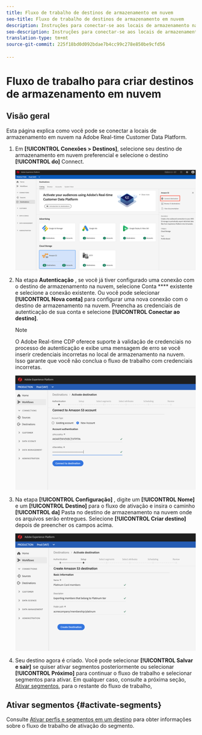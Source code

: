 ```yaml
---
title: Fluxo de trabalho de destinos de armazenamento em nuvem
seo-title: Fluxo de trabalho de destinos de armazenamento em nuvem
description: Instruções para conectar-se aos locais de armazenamento na nuvem
seo-description: Instruções para conectar-se aos locais de armazenamento na nuvem
translation-type: tm+mt
source-git-commit: 225f18bd0d092bdae7b4cc99c278e850be9cfd56

---
```



# Fluxo de trabalho para criar destinos de armazenamento em nuvem

## Visão geral

Esta página explica como você pode se conectar a locais de armazenamento em nuvem na Adobe Real-time Customer Data Platform.

1. Em **[!UICONTROL Conexões > Destinos]**, selecione seu destino de armazenamento em nuvem preferencial e selecione o destino **[!UICONTROL do]** Connect.

   ![Conectar-se ao destino de armazenamento na nuvem](/help/rtcdp/destinations/assets/connect-cloud-destination.png)

2. Na etapa **Autenticação** , se você já tiver configurado uma conexão com o destino de armazenamento na nuvem, selecione Conta **** existente e selecione a conexão existente. Ou você pode selecionar **[!UICONTROL Nova conta]** para configurar uma nova conexão com o destino de armazenamento na nuvem. Preencha as credenciais de autenticação de sua conta e selecione **[!UICONTROL Conectar ao destino]**.

   >[!NOTE]
   >
   >O Adobe Real-time CDP oferece suporte à validação de credenciais no processo de autenticação e exibe uma mensagem de erro se você inserir credenciais incorretas no local de armazenamento na nuvem. Isso garante que você não conclua o fluxo de trabalho com credenciais incorretas.

   ![Conectar-se ao destino do armazenamento na nuvem - etapa de autenticação](/help/rtcdp/destinations/assets/cloud-destinations-authentication-step.png)

3. Na etapa **[!UICONTROL Configuração]** , digite um **[!UICONTROL Nome]** e um **[!UICONTROL Destino]** para o fluxo de ativação e insira o caminho **[!UICONTROL da]** Pasta no destino de armazenamento na nuvem onde os arquivos serão entregues. Selecione **[!UICONTROL Criar destino]** depois de preencher os campos acima.

   ![Conectar-se ao destino do armazenamento na nuvem - etapa de autenticação](/help/rtcdp/destinations/assets/cloud-destinations-setup-step.png)

4. Seu destino agora é criado. Você pode selecionar **[!UICONTROL Salvar e sair]** se quiser ativar segmentos posteriormente ou selecionar **[!UICONTROL Próximo]** para continuar o fluxo de trabalho e selecionar segmentos para ativar. Em qualquer caso, consulte a próxima seção, [Ativar segmentos](#activate-segments), para o restante do fluxo de trabalho,

## Ativar segmentos {#activate-segments}

Consulte [Ativar perfis e segmentos em um destino](/help/rtcdp/destinations/activate-destinations.md) para obter informações sobre o fluxo de trabalho de ativação do segmento.